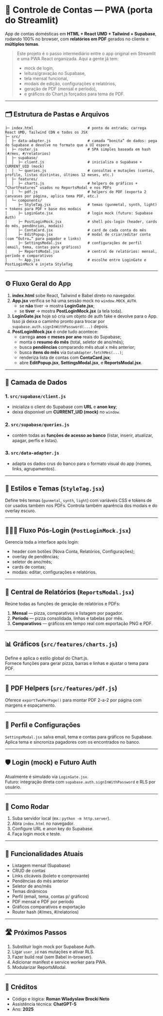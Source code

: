 # 💸 Controle de Contas — PWA (porta do Streamlit)
App de contas domésticas em **HTML + React UMD + Tailwind + Supabase**, rodando 100% no browser, com **relatórios em PDF** gerados no cliente e **múltiplos temas**.

> Este projeto é o passo intermediário entre o app original em Streamlit e uma PWA React organizada. Aqui a gente já tem:
> - mock de login,
> - leitura/gravação no Supabase,
> - tela mensal funcional,
> - modais de edição, configurações e relatórios,
> - geração de PDF (mensal e período),
> - e gráficos do Chart.js forçados para tema de PDF.

---

## 🗂 Estrutura de Pastas e Arquivos

```text
├─ index.html                         # ponto de entrada; carrega React UMD, Tailwind CDN e todos os JSX
├─ src/
│  ├─ data-adapter.js                 # camada “bonita” de dados: pega do Supabase e devolve no formato que a UI espera
│  ├─ router.js                       # SPA simples baseada em hash (#/mes, #/relatorios)
│  ├─ supabase/
│  │  ├─ client.js                    # inicializa o Supabase + CURRENT_UID (mock)
│  │  └─ queries.js                   # consultas e mutações (contas, profile, listas distintas, últimos 12 meses, etc.)
│  ├─ features/
│  │  ├─ charts.js                    # helpers de gráficos + “ChartFeatures” usados no ReportsModal e nos PDFs
│  │  └─ pdf.js                       # helpers de PDF (exporta 2 canvases por página, aplica tema PDF, etc.)
│  └─ components/
│     ├─ StyleTag.jsx                 # temas (gunmetal, synth, light) + tokens para PDF + base dos modais
│     ├─ LoginGate.jsx                # login mock (futuro: Supabase Auth)
│     ├─ PostLoginMock.jsx            # shell pós-login (header, cards do mês, pendências, modais)
│     ├─ ContaCard.jsx                # card de cada conta do mês
│     ├─ EditPopup.jsx                # modal de criar/editar conta (com “Outro…” para pagador e links)
│     ├─ SettingsModal.jsx            # configurações de perfil (email, tema, contas para gráficos)
│     ├─ ReportsModal.jsx             # central de relatórios: mensal, período e comparativos
│     └─ App.jsx                      # escolhe entre LoginGate e PostLoginMock e injeta StyleTag
```

---

## ⚙️ Fluxo Geral do App

1. **index.html** sobe React, Tailwind e Babel direto no navegador.  
2. **App.jsx** verifica se há uma sessão mock no `window.MOCK_AUTH`.  
   - se **não** tiver → mostra **LoginGate.jsx**;  
   - se **tiver** → mostra **PostLoginMock.jsx** (a tela toda).  
3. **LoginGate.jsx** hoje só cria um objeto de auth fake e devolve para o App. Isso já deixa o caminho pronto para trocar por `supabase.auth.signInWithPassword(...)` depois.  
4. **PostLoginMock.jsx** é onde tudo acontece:
   - carrega **anos** e **meses por ano** reais do Supabase;
   - monta o **resumo do mês** (total, seletor de ano/mês);
   - busca **pendências** comparando mês atual x mês anterior;
   - busca **itens do mês** via `DataAdapter.fetchMes(...)`;
   - renderiza lista de contas com **ContaCard.jsx**;
   - abre **EditPopup.jsx**, **SettingsModal.jsx**, e **ReportsModal.jsx**.

---

## 🧠 Camada de Dados

### 1. `src/supabase/client.js`
- inicializa o client do Supabase com **URL** e **anon key**;
- deixa disponível um **CURRENT_UID (mock)** no `window`.

### 2. `src/supabase/queries.js`
- contém todas as **funções de acesso ao banco** (listar, inserir, atualizar, apagar, perfis e listas).

### 3. `src/data-adapter.js`
- adapta os dados crus do banco para o formato visual do app (nomes, links, agrupamentos).

---

## 🎨 Estilos e Temas (`StyleTag.jsx`)
Define três temas (`gunmetal`, `synth`, `light`) com variáveis CSS e tokens de cor usados também nos PDFs.
Controla também aparência dos modais e do overlay escuro.

---

## 🧍🏽‍♂️ Fluxo Pós-Login (`PostLoginMock.jsx`)
Gerencia toda a interface após login:
- header com botões (Nova Conta, Relatórios, Configurações);
- overlay de pendências;
- seletor de ano/mês;
- cards de contas;
- modais: editar, configurações e relatórios.

---

## 📑 Central de Relatórios (`ReportsModal.jsx`)
Reúne todas as funções de geração de relatórios e PDFs:
1. **Mensal** — pizza, comparativos e listagem por pagador.
2. **Período** — pizza consolidada, linhas e tabelas por mês.
3. **Comparativos** — gráficos em tempo real com exportação PNG e PDF.

---

## 📊 Gráficos (`src/features/charts.js`)
Define e aplica o estilo global do Chart.js.  
Fornece funções para gerar pizza, barras e linhas e ajustar o tema para PDF.

---

## 🧾 PDF Helpers (`src/features/pdf.js`)
Oferece `exportTwoPerPage()` para montar PDF 2-a-2 por página com margens e espaçamento.

---

## 👤 Perfil e Configurações
`SettingsModal.jsx` salva email, tema e contas para gráficos no Supabase.  
Aplica tema e sincroniza pagadores com os encontrados no banco.

---

## 🛡️ Login (mock) e Futuro Auth
Atualmente é simulado via `LoginGate.jsx`.  
Futuro: integração direta com `supabase.auth.signInWithPassword` e RLS por usuário.

---

## 🧪 Como Rodar
1. Suba servidor local (ex.: `python -m http.server`).
2. Abra `index.html` no navegador.
3. Configure URL e anon key do Supabase.
4. Faça login mock e teste.

---

## 📌 Funcionalidades Atuais
- Listagem mensal (Supabase)
- CRUD de contas
- Links clicáveis (boleto e comprovante)
- Pendências do mês anterior
- Seletor de ano/mês
- Temas dinâmicos
- Perfil (email, tema, contas p/ gráficos)
- PDF mensal e PDF por período
- Gráficos comparativos e exportação
- Router hash (#/mes, #/relatorios)

---

## 🛣️ Próximos Passos
1. Substituir login mock por Supabase Auth.
2. Ligar `user_id` nas mutações e ativar RLS.
3. Fazer build real (sem Babel in-browser).
4. Adicionar manifest e service worker para PWA.
5. Modularizar ReportsModal.

---

## 📄 Créditos
- Código e lógica: **Roman Wladyslaw Brocki Neto**  
- Assistência técnica: **ChatGPT-5**  
- Ano: **2025**
